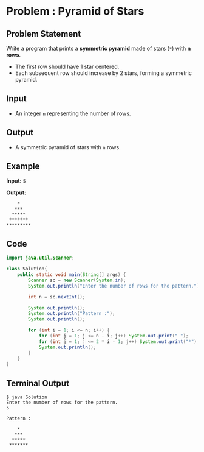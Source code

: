 # Problem : Pyramid of Stars

## Problem Statement

Write a program that prints a **symmetric pyramid** made of stars (`*`) with **n rows**.

- The first row should have 1 star centered.
- Each subsequent row should increase by 2 stars, forming a symmetric pyramid.

## Input

- An integer `n` representing the number of rows.

## Output

- A symmetric pyramid of stars with `n` rows.

## Example

**Input:**
`5`

**Output:**

```
    *
   ***
  *****
 *******
*********
```

## Code

```java
import java.util.Scanner;

class Solution{
    public static void main(String[] args) {
        Scanner sc = new Scanner(System.in);
        System.out.println("Enter the number of rows for the pattern.");

        int n = sc.nextInt();

        System.out.println();
        System.out.println("Pattern :");
        System.out.println();

        for (int i = 1; i <= n; i++) {
            for (int j = 1; j <= n - i; j++) System.out.print(" ");
            for (int j = 1; j <= 2 * i - 1; j++) System.out.print("*");
            System.out.println();
        }
    }
}
```

## Terminal Output

```
$ java Solution
Enter the number of rows for the pattern.
5

Pattern :

    *
   ***
  *****
 *******
```
